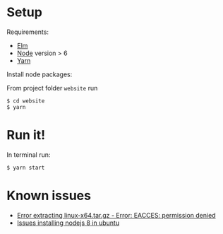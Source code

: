 # Setup
Requirements:

- [Elm](http://elm-lang.org/install)
- [Node](https://nodejs.org/en/download/) version > 6
- [Yarn](https://yarnpkg.com/)

Install node packages:

From project folder `website` run
```
$ cd website
$ yarn
```

# Run it!

In terminal run:

```
$ yarn start
```

# Known issues
- [Error extracting linux-x64.tar.gz - Error: EACCES: permission denied](https://github.com/gdotdesign/elm-github-install/issues/21)
- [Issues installing nodejs 8 in ubuntu](https://www.digitalocean.com/community/questions/apt-get-update-ending-in-problem-executing-scripts-apt-update-post-invoke-success)
